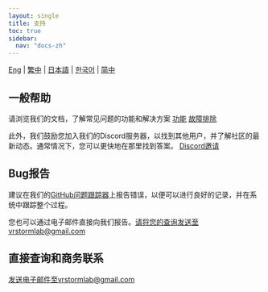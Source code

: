 ```yaml
---
layout: single
title: 支持
toc: true
sidebar:
  nav: "docs-zh"
---
```

[Eng](/dancexr/support) | [繁中](/tw/dancexr/support) | [日本語](/jp/dancexr/support) | [한국어](/kr/dancexr/support) | [简中](/zh/dancexr/support)


## 一般帮助
请浏览我们的文档，了解常见问题的功能和解决方案
[功能](features)
[故障排除](troubleshooting)

此外，我们鼓励您加入我们的Discord服务器，以找到其他用户，并了解社区的最新动态。通常情况下，您可以更快地在那里找到答案。
[Discord邀请](https://discord.gg/xN2MaM7C5q)


## Bug报告
建议在我们的[GitHub问题跟踪器](https://github.com/alloystorm/dvvr/issues)上报告错误，以便可以进行良好的记录，并在系统中跟踪整个过程。

您也可以通过电子邮件直接向我们报告。请将您的查询发送至vrstormlab@gmail.com


## 直接查询和商务联系
发送电子邮件至vrstormlab@gmail.com